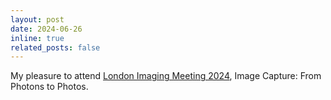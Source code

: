 ```yaml
---
layout: post
date: 2024-06-26
inline: true
related_posts: false
---
```


My pleasure to attend [London Imaging Meeting 2024](https://imaging.org/Lim2024/), Image Capture: From Photons to Photos.
